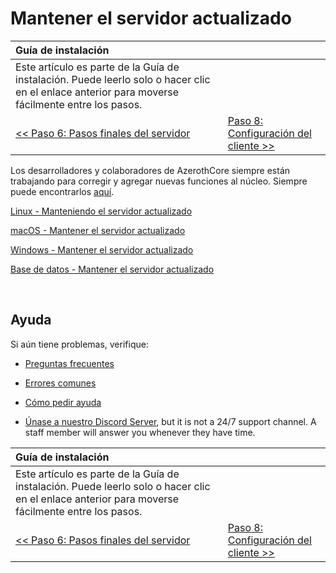 ﻿# Mantener el servidor actualizado

| Guía de instalación | |
| :- | :- |
| Este artículo es parte de la Guía de instalación. Puede leerlo solo o hacer clic en el enlace anterior para moverse fácilmente entre los pasos. |
| [<< Paso 6: Pasos finales del servidor](final-server-steps) | [Paso 8: Configuración del cliente >>](client-setup) |

Los desarrolladores y colaboradores de AzerothCore siempre están trabajando para corregir y agregar nuevas funciones al núcleo. Siempre puede encontrarlos [aquí](https://github.com/azerothcore/azerothcore-wotlk/commits/master).

[Linux - Manteniendo el servidor actualizado](linux-keeping-the-server-up-to-date)

[macOS - Mantener el servidor actualizado](macos-keeping-the-server-up-to-date)

[Windows - Mantener el servidor actualizado](windows-keeping-the-server-up-to-date)

[Base de datos - Mantener el servidor actualizado](database-keeping-the-server-up-to-date)

<br>

## Ayuda

Si aún tiene problemas, verifique:

* [Preguntas frecuentes](faq)

* [Errores comunes](common-errors)

* [Cómo pedir ayuda](how-to-ask-for-help)

* [Únase a nuestro Discord Server](https://discord.gg/gkt4y2x), but it is not a 24/7 support channel. A staff member will answer you whenever they have time.

| Guía de instalación | |
| :- | :- |
| Este artículo es parte de la Guía de instalación. Puede leerlo solo o hacer clic en el enlace anterior para moverse fácilmente entre los pasos. |
| [<< Paso 6: Pasos finales del servidor](final-server-steps) | [Paso 8: Configuración del cliente >>](client-setup) |
